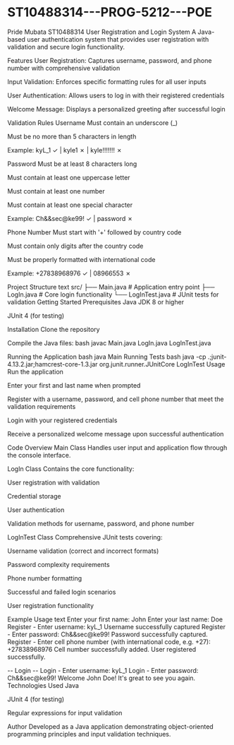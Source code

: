 # ST10488314---PROG-5212---POE
Pride Mubata ST10488314
User Registration and Login System
A Java-based user authentication system that provides user registration with validation and secure login functionality.

Features
User Registration: Captures username, password, and phone number with comprehensive validation

Input Validation: Enforces specific formatting rules for all user inputs

User Authentication: Allows users to log in with their registered credentials

Welcome Message: Displays a personalized greeting after successful login

Validation Rules
Username
Must contain an underscore (_)

Must be no more than 5 characters in length

Example: kyL_1 ✓ | kyle1 ✗ | kyle!!!!!!! ✗

Password
Must be at least 8 characters long

Must contain at least one uppercase letter

Must contain at least one number

Must contain at least one special character

Example: Ch&&sec@ke99! ✓ | password ✗

Phone Number
Must start with '+' followed by country code

Must contain only digits after the country code

Must be properly formatted with international code

Example: +27838968976 ✓ | 08966553 ✗

Project Structure
text
src/
├── Main.java          # Application entry point
├── LogIn.java         # Core login functionality
└── LogInTest.java     # JUnit tests for validation
Getting Started
Prerequisites
Java JDK 8 or higher

JUnit 4 (for testing)

Installation
Clone the repository

Compile the Java files:
bash
javac Main.java LogIn.java LogInTest.java

Running the Application
bash
java Main
Running Tests
bash
java -cp .;junit-4.13.2.jar;hamcrest-core-1.3.jar org.junit.runner.JUnitCore LogInTest
Usage
Run the application

Enter your first and last name when prompted

Register with a username, password, and cell phone number that meet the validation requirements

Login with your registered credentials

Receive a personalized welcome message upon successful authentication

Code Overview
Main Class
Handles user input and application flow through the console interface.

LogIn Class
Contains the core functionality:

User registration with validation

Credential storage

User authentication

Validation methods for username, password, and phone number

LogInTest Class
Comprehensive JUnit tests covering:

Username validation (correct and incorrect formats)

Password complexity requirements

Phone number formatting

Successful and failed login scenarios

User registration functionality

Example Usage
text
Enter your first name: John
Enter your last name: Doe
Register - Enter username: kyL_1
Username successfully captured
Register - Enter password: Ch&&sec@ke99!
Password successfully captured.
Register - Enter cell phone number (with international code, e.g. +27): +27838968976
Cell number successfully added.
User registered successfully.

-- Login --
Login - Enter username: kyL_1
Login - Enter password: Ch&&sec@ke99!
Welcome John Doe! It's great to see you again.
Technologies Used
Java

JUnit 4 (for testing)

Regular expressions for input validation

Author
Developed as a Java application demonstrating object-oriented programming principles and input validation techniques.
